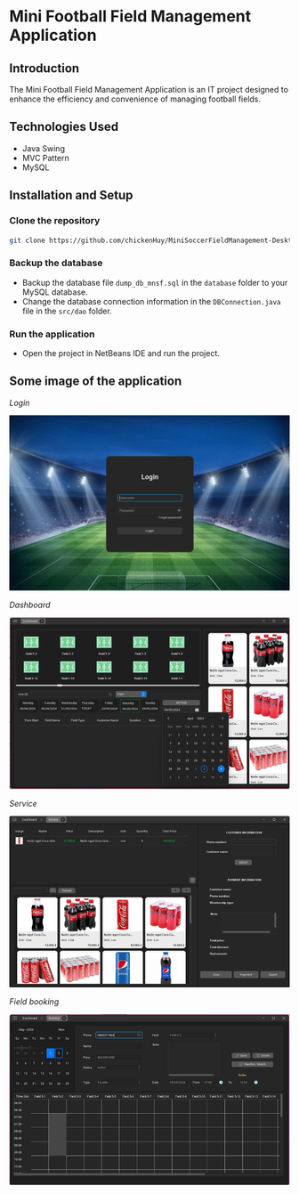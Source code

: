 # Mini Football Field Management Application
## Introduction
The Mini Football Field Management Application is an IT project designed to enhance the efficiency and convenience of managing football fields.

## Technologies Used
* Java Swing
* MVC Pattern
* MySQL

## Installation and Setup
### Clone the repository
```bash
git clone https://github.com/chickenHuy/MiniSoccerFieldManagement-Desktop.git
```
### Backup the database
* Backup the database file `dump_db_mnsf.sql` in the `database` folder to your MySQL database.
* Change the database connection information in the `DBConnection.java` file in the `src/dao` folder.

### Run the application
* Open the project in NetBeans IDE and run the project.

## Some image of the application

*Login*

![Login](./image/page_login.png)

*Dashboard*

![Dashboard](./image/page_dashboard.png)

*Service*

![Service](./image/page_service.png)

*Field booking*

![Field](./image/page_booking_field.png)

